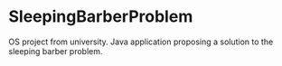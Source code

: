 # SleepingBarberProblem
OS project from university. Java application proposing a solution to the sleeping barber problem.
